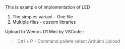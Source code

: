 
This is example of implementation of LED

1. The simples variant - One file
2. Multiple files - custom libraries


Upload to Wemos D1 Mini by VSCode :

> Ctrl + P - Command pallete select Arduino Upload